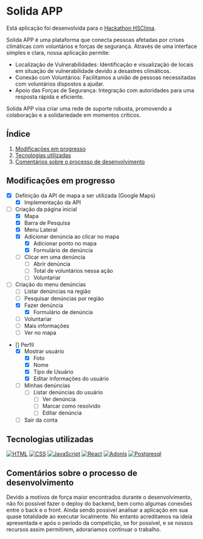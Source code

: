# Solida APP
Está aplicação foi desenvolvida para o [Hackathon HSClima](http://hackathon.sbc.org.br/hsclima/index.html).

Solida APP é uma plataforma que conecta pessoas afetadas por crises climáticas com voluntários e forças de segurança. Através de uma interface simples e clara, nossa aplicação permite:

- Localização de Vulnerabilidades: Identificação e visualização de locais em situação de vulnerabilidade devido a desastres climáticos.
- Conexão com Voluntários: Facilitamos a união de pessoas necessitadas com voluntários dispostos a ajudar.
- Apoio das Forças de Segurança: Integração com autoridades para uma resposta rápida e eficiente.

Solida APP visa criar uma rede de suporte robusta, promovendo a colaboração e a solidariedade em momentos críticos.

## Índice
1. [Modificações em progresso](#modificações-em-progresso)
2. [Tecnologias utilizadas](#tecnologias-utilizadas)
3. [Comentários sobre o processo de desenvolvimento](#comentários-sobre-o-processo-de-desenvolvimento)

## Modificações em progresso
- [X] Definição da API de mapa a ser utilizada (Google Maps)
    - [X] Implementação da API
- [ ] Criação da página inicial
    - [X] Mapa
    - [X] Barra de Pesquisa
    - [X] Menu Lateral
    - [X] Adicionar denúncia ao clicar no mapa
        - [X] Adicionar ponto no mapa
        - [X] Formulário de denúncia
    - [ ] Clicar em uma denúncia
        - [ ] Abrir denúncia
        - [ ] Total de voluntários nessa ação
        - [ ] Voluntariar
- [ ] Criação do menu denúncias
    - [ ] Listar denúncias na região
    - [ ] Pesquisar denúncias por região
    - [X] Fazer denúncia
        - [X] Formulário de denúncia
    - [ ] Voluntariar
    - [ ] Mais informações
    - [ ] Ver no mapa
- [] Perfil
    - [X] Mostrar usuário
        - [X] Foto
        - [X] Nome
        - [X] Tipo de Usuário
        - [X] Editar informações do usuário
    - [ ] Minhas denúncias
        - [ ] Listar denúncias do usuário
            - [ ] Ver denúncia
            - [ ] Marcar como resolvido
            - [ ] Editar denúncia
    - [ ] Sair da conta

## Tecnologias utilizadas
[![HTML](https://img.shields.io/badge/-HTML-000?&logo=html5&logoColor=orange)](#)
[![CSS](https://img.shields.io/badge/-CSS-000?&logo=css3&logoColor=blue)](#)
[![JavaScript](https://img.shields.io/badge/-JavaScript-000?&logo=JavaScript&logoColor=ddc508)](#)
[![React](https://img.shields.io/badge/-React-000?&logo=React&logoColor=blue)](#)
[![Adonis](https://img.shields.io/badge/adonisjs-000?logo=adonisjs&logoColor=blue)](#)
[![Postgresql](https://img.shields.io/badge/postgresql-000?logo=postgresql&logoColor=blue)](#)

## Comentários sobre o processo de desenvolvimento
Devido a motivos de força maior encontrados durante o desenvolvimento, não foi possível fazer o deploy do backend, bem como algumas conexões entre o back e o front. Ainda sendo possivel analisar a aplicação em sua quase totalidade ao executar localmente. No entanto acreditamos na ideia apresentada e após o período da competição, se for possível, e se nossos recursos assim permitirem, adorariamos continuar o trabalho.